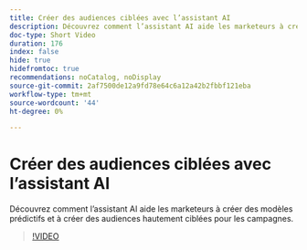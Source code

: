 ```yaml
---
title: Créer des audiences ciblées avec l’assistant AI
description: Découvrez comment l’assistant AI aide les marketeurs à créer des modèles prédictifs et à créer des audiences hautement ciblées pour les campagnes.
doc-type: Short Video
duration: 176
index: false
hide: true
hidefromtoc: true
recommendations: noCatalog, noDisplay
source-git-commit: 2af7500de12a9fd78e64c6a12a42b2fbbf121eba
workflow-type: tm+mt
source-wordcount: '44'
ht-degree: 0%

---
```



# Créer des audiences ciblées avec l’assistant AI

Découvrez comment l’assistant AI aide les marketeurs à créer des modèles prédictifs et à créer des audiences hautement ciblées pour les campagnes.

<!-- 62_OS512_3442427_175_creating-targeted-audiences-with-ai-assistant -->
>[!VIDEO](https://video.tv.adobe.com/v/3458186/?learn=on&enablevpops=true)
